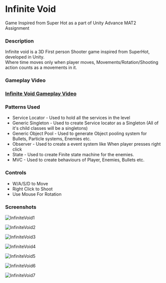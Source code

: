 # Infinite Void
Game Inspired from Super Hot as a part of Unity Advance MAT2 Assignment

### Description
Infinite void is a 3D First person Shooter game inspired from SuperHot, developed in Unity. <br>
Where time moves only when player moves, Movements/Rotation/Shooting action counts as a movements in it.

### Gameplay Video
### [Infinite Void Gameplay Video](https://youtu.be/hNrp3PSq44o)

### Patterns Used
 - Service Locator - Used to hold all the services in the level
 - Generic Singleton - Used to create Service locator as a Singleton (All of it's child classes will be a singletons)
 - Generic Object Pool - Used to generate Object pooling system for Bullets, Particle systems, Enemies etc.
 - Observer - Used to create a event system like When player presses right click
 - State - Used to create Finite state machine for the enemies.
 - MVC - Used to create behaviours of Player, Enemies, Bullets etc.

### Controls
 - W/A/S/D to Move
 - Right Click to Shoot
 - Use Mouse For Rotation

### Screenshots
![InfiniteVoid1](https://github.com/SiddharthVarde22/SuperHotTypeGame/assets/118422811/5002e11e-28d4-4dd7-bca9-e243821deaf0)

![InfiniteVoid2](https://github.com/SiddharthVarde22/SuperHotTypeGame/assets/118422811/5aa8e327-8c46-4300-a140-cb7d4bbf42f1)

![InfiniteVoid3](https://github.com/SiddharthVarde22/SuperHotTypeGame/assets/118422811/7b77c556-8be3-4a2c-8d5a-316e8ea51291)

![InfiniteVoid4](https://github.com/SiddharthVarde22/SuperHotTypeGame/assets/118422811/0fcaef2d-17ad-49cc-aeeb-f70b6a6f10e6)

![InfiniteVoid5](https://github.com/SiddharthVarde22/SuperHotTypeGame/assets/118422811/3840bbe3-fe06-436e-8cf5-820b93f2b222)

![InfiniteVoid6](https://github.com/SiddharthVarde22/SuperHotTypeGame/assets/118422811/ce114ff8-09b8-44b4-b951-9feeca181db3)

![InfiniteVoid7](https://github.com/SiddharthVarde22/SuperHotTypeGame/assets/118422811/01165d47-a4df-47df-aefc-1f0ebd188883)
